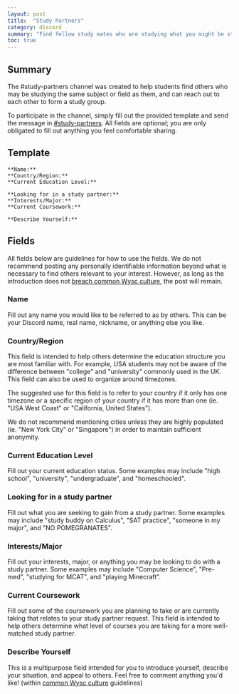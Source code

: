 ```yaml
---
layout: post
title:  "Study Partners"
category: discord
summary: "Find fellow study mates who are studying what you might be studying, and send an introduction message yourself to meet new people!"
toc: true
---
```


## Summary

The #study-partners channel was created to help students find others who may be studying the same subject or field as them, and can reach out to each other to form a study group.

To participate in the channel, simply fill out the provided template and send the message in [#study-partners](https://discordapp.com/channels/319372945929666571/611700766737956874/). All fields are optional; you are only obligated to fill out anything you feel comfortable sharing.

## Template

```
**Name:** 
**Country/Region:** 
**Current Education Level:** 

**Looking for in a study partner:** 
**Interests/Major:** 
**Current Coursework:** 

**Describe Yourself:** 
```

## Fields

All fields below are guidelines for how to use the fields. We do not recommend posting any personally identifiable information beyond what is necessary to find others relevant to your interest. However, as long as the introduction does not [breach common Wysc culture](culture), the post will remain.

### Name

Fill out any name you would like to be referred to as by others. This can be your Discord name, real name, nickname, or anything else you like.

### Country/Region

This field is intended to help others determine the education structure you are most familiar with. For example, USA students may not be aware of the difference between "college" and "university" commonly used in the UK. This field can also be used to organize around timezones.

The suggested use for this field is to refer to your country if it only has one timezone or a specific region of your country if it has more than one (ie. "USA West Coast" or "California, United States").

We do not recommend mentioning cities unless they are highly populated (ie. "New York City" or "Singapore") in order to maintain sufficient anonymity.

### Current Education Level

Fill out your current education status. Some examples may include "high school", "university", "undergraduate", and "homeschooled".

### Looking for in a study partner

Fill out what you are seeking to gain from a study partner. Some examples may include "study buddy on Calculus", "SAT practice", "someone in my major", and "NO POMEGRANATES".

### Interests/Major

Fill out your interests, major, or anything you may be looking to do with a study partner. Some examples may include "Computer Science", "Pre-med", "studying for MCAT", and "playing Minecraft".

### Current Coursework

Fill out some of the coursework you are planning to take or are currently taking that relates to your study partner request. This field is intended to help others determine what level of courses you are taking for a more well-matched study partner.

### Describe Yourself

This is a multipurpose field intended for you to introduce yourself, describe your situation, and appeal to others. Feel free to comment anything you'd like! (within [common Wysc culture](culture) guidelines)